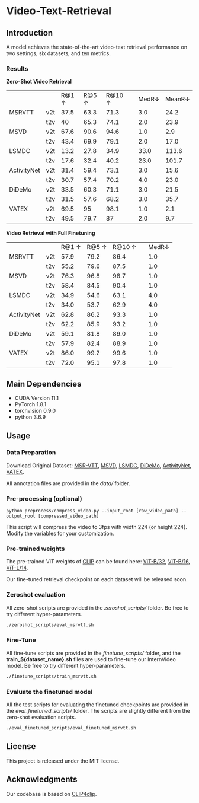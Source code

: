 # Video-Text-Retrieval

## Introduction  

A model achieves the state-of-the-art video-text retrieval performance on two settings, six datasets, and ten metrics.

### Results
**Zero-Shot Video Retrieval**
<table>
   <tr>
      <td></td>
      <td></td>
      <td>R@1 ↑</td>
      <td>R@5 ↑</td>
      <td>R@10 ↑</td>
      <td></td>
      <td>MedR↓</td>
      <td>MeanR↓</td>
   </tr>
   <tr>
      <td>MSRVTT</td>
      <td>v2t</td>
      <td>37.5</td>
      <td>63.3</td>
      <td>71.3</td>
      <td></td>
      <td>3.0</td>
      <td>24.2</td>
   </tr>
   <tr>
      <td></td>
      <td>t2v</td>
      <td>40</td>
      <td>65.3</td>
      <td>74.1</td>
      <td></td>
      <td>2.0</td>
      <td>23.9</td>
   </tr>
   <tr>
      <td>MSVD</td>
      <td>v2t</td>
      <td>67.6</td>
      <td>90.6</td>
      <td>94.6</td>
      <td></td>
      <td>1.0</td>
      <td>2.9</td>
   </tr>
   <tr>
      <td></td>
      <td>t2v</td>
      <td>43.4</td>
      <td>69.9</td>
      <td>79.1</td>
      <td></td>
      <td>2.0</td>
      <td>17.0</td>
   </tr>
   <tr>
      <td>LSMDC</td>
      <td>v2t</td>
      <td>13.2</td>
      <td>27.8</td>
      <td>34.9</td>
      <td></td>
      <td>33.0</td>
      <td>113.6</td>
   </tr>
   <tr>
      <td></td>
      <td>t2v</td>
      <td>17.6</td>
      <td>32.4</td>
      <td>40.2</td>
      <td></td>
      <td>23.0</td>
      <td>101.7</td>
   </tr>
   <tr>
      <td>ActivityNet</td>
      <td>v2t</td>
      <td>31.4</td>
      <td>59.4</td>
      <td>73.1</td>
      <td></td>
      <td>3.0</td>
      <td>15.6</td>
   </tr>
   <tr>
      <td></td>
      <td>t2v</td>
      <td>30.7</td>
      <td>57.4</td>
      <td>70.2</td>
      <td></td>
      <td>4.0</td>
      <td>23.0</td>
   </tr>
   <tr>
      <td>DiDeMo</td>
      <td>v2t</td>
      <td>33.5</td>
      <td>60.3</td>
      <td>71.1</td>
      <td></td>
      <td>3.0</td>
      <td>21.5</td>
   </tr>
   <tr>
      <td></td>
      <td>t2v</td>
      <td>31.5</td>
      <td>57.6</td>
      <td>68.2</td>
      <td></td>
      <td>3.0</td>
      <td>35.7</td>
   </tr>
   <tr>
      <td>VATEX</td>
      <td>v2t</td>
      <td>69.5</td>
      <td>95</td>
      <td>98.1</td>
      <td></td>
      <td>1.0</td>
      <td>2.1</td>
   </tr>
   <tr>
      <td></td>
      <td>t2v</td>
      <td>49.5</td>
      <td>79.7</td>
      <td>87</td>
      <td></td>
      <td>2.0</td>
      <td>9.7</td>
   </tr>
</table>
<!--
|Dataset| Setting | R@1 | R@5 | R@10 | MedR | MeanR |
| :---: | :---: | :---: | :---: | :---: | :---: | :---: | 
| MSRVTT | video-to-text | 224x224 | 83.5 | 30M | 5G |
| MSVD | ImageNet-1K | 224x224 | 84.2 | 50M | 8G |
| LSMDC | ImageNet-1K | 224x224 | 84.9 | 97M | 16G |
| ActivityNet | ImageNet-22K | 384x384 | 87.7 | 223M | 108G |
| DiDeMo | ImageNet-22K | 384x384 | 88.0 | 335M | 163G |
| VATEX | ImageNet-22K | 384x384 | 88.0 | 335M | 163G |
-->

**Video Retrieval with Full Finetuning**
<table>
   <tr>
      <td></td>
      <td></td>
      <td>R@1 ↑</td>
      <td>R@5 ↑</td>
      <td>R@10 ↑</td>
      <td></td>
      <td>MedR↓</td>
   </tr>
   <tr>
      <td>MSRVTT</td>
      <td>v2t</td>
      <td>57.9</td>
      <td>79.2</td>
      <td>86.4</td>
      <td></td>
      <td>1.0</td>
   </tr>
   <tr>
      <td></td>
      <td>t2v</td>
      <td>55.2</td>
      <td>79.6</td>
      <td>87.5</td>
      <td></td>
      <td>1.0</td>
   </tr>
   <tr>
      <td>MSVD</td>
      <td>v2t</td>
      <td>76.3</td>
      <td>96.8</td>
      <td>98.7</td>
      <td></td>
      <td>1.0</td>
   </tr>
   <tr>
      <td></td>
      <td>t2v</td>
      <td>58.4</td>
      <td>84.5</td>
      <td>90.4</td>
      <td></td>
      <td>1.0</td>
   </tr>
   <tr>
      <td>LSMDC</td>
      <td>v2t</td>
      <td>34.9</td>
      <td>54.6</td>
      <td>63.1</td>
      <td></td>
      <td>4.0</td>
   </tr>
   <tr>
      <td></td>
      <td>t2v</td>
      <td>34.0</td>
      <td>53.7</td>
      <td>62.9</td>
      <td></td>
      <td>4.0</td>
   </tr>
   <tr>
      <td>ActivityNet</td>
      <td>v2t</td>
      <td>62.8</td>
      <td>86.2</td>
      <td>93.3</td>
      <td></td>
      <td>1.0</td>
   </tr>
   <tr>
      <td></td>
      <td>t2v</td>
      <td>62.2</td>
      <td>85.9</td>
      <td>93.2</td>
      <td></td>
      <td>1.0</td>
   </tr>
   <tr>
      <td>DiDeMo</td>
      <td>v2t</td>
      <td>59.1</td>
      <td>81.8</td>
      <td>89.0</td>
      <td></td>
      <td>1.0</td>
   </tr>
   <tr>
      <td></td>
      <td>t2v</td>
      <td>57.9</td>
      <td>82.4</td>
      <td>88.9</td>
      <td></td>
      <td>1.0</td>
   </tr>
   <tr>
      <td>VATEX</td>
      <td>v2t</td>
      <td>86.0</td>
      <td>99.2</td>
      <td>99.6</td>
      <td></td>
      <td>1.0</td>
   </tr>
   <tr>
      <td></td>
      <td>t2v</td>
      <td>72.0</td>
      <td>95.1</td>
      <td>97.8</td>
      <td></td>
      <td>1.0</td>
   </tr>
</table>

## Main Dependencies  

- CUDA Version 11.1   
- PyTorch 1.8.1  
- torchvision 0.9.0  
- python 3.6.9  

## Usage  

### Data Preparation  

Download Original Dataset: [MSR-VTT](http://ms-multimedia-challenge.com/2017/dataset), [MSVD](https://www.cs.utexas.edu/users/ml/clamp/videoDescription/), [LSMDC](https://sites.google.com/site/describingmovies/download), [DiDeMo](https://github.com/LisaAnne/LocalizingMoments), [ActivityNet](http://activity-net.org/download.html), [VATEX](https://eric-xw.github.io/vatex-website/about.html).  

All annotation files are provided in the *data/* folder.  

### Pre-processing (optional)  

`python preprocess/compress_video.py --input_root [raw_video_path] --output_root [compressed_video_path]`  

This script will compress the video to 3fps with width 224 (or height 224). Modify the variables for your customization.  

### Pre-trained weights 

The pre-trained ViT weights of [CLIP](https://openai.com/blog/clip/) can be found here: [ViT-B/32](https://openaipublic.azureedge.net/clip/models/40d365715913c9da98579312b702a82c18be219cc2a73407c4526f58eba950af/ViT-B-32.pt), [ViT-B/16](https://openaipublic.azureedge.net/clip/models/5806e77cd80f8b59890b7e101eabd078d9fb84e6937f9e85e4ecb61988df416f/ViT-B-16.pt), [ViT-L/14](https://openaipublic.azureedge.net/clip/models/b8cca3fd41ae0c99ba7e8951adf17d267cdb84cd88be6f7c2e0eca1737a03836/ViT-L-14.pt).

Our fine-tuned retrieval checkpoint on each dataset will be released soon.

### Zeroshot evaluation

All zero-shot scripts are provided in the *zeroshot_scripts/* folder. Be free to try different hyper-parameters.  
```sh
./zeroshot_scripts/eval_msrvtt.sh
```

### Fine-Tune

All fine-tune scripts are provided in the *finetune_scripts/* folder, and the **train_${dataset_name}.sh** files are used to fine-tune our InternVideo model. Be free to try different hyper-parameters.  
```sh
./finetune_scripts/train_msrvtt.sh
```

### Evaluate the finetuned model

All the test scripts for evaluating the finetuned checkpoints are provided in the *eval_finetuned_scripts/* folder. The scripts are slightly different from the zero-shot evaluation scripts. 
```sh
./eval_finetuned_scripts/eval_finetuned_msrvtt.sh
```


## License  

This project is released under the MIT license.  

## Acknowledgments  

Our codebase is based on [CLIP4clip](https://github.com/ArrowLuo/CLIP4Clip).

